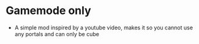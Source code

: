 # Gamemode only
* A simple mod inspired by a youtube video, makes it so you cannot use any portals and can only be cube

